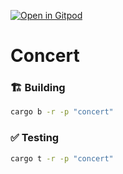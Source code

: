 [![Open in Gitpod](https://img.shields.io/badge/Open_in-Gitpod-white?logo=gitpod)](https://gitpod.io/#FOLDER=concert/https://github.com/gear-foundation/dapps)

# Concert

### 🏗️ Building

```sh
cargo b -r -p "concert"
```

### ✅ Testing

```sh
cargo t -r -p "concert"
```
